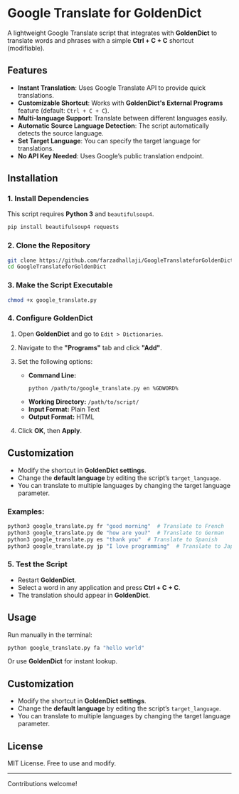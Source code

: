 # Google Translate for GoldenDict

A lightweight Google Translate script that integrates with **GoldenDict** to translate words and phrases with a simple **Ctrl + C + C** shortcut (modifiable).

## Features
- **Instant Translation**: Uses Google Translate API to provide quick translations.
- **Customizable Shortcut**: Works with **GoldenDict's External Programs** feature (default: `Ctrl + C + C`).
- **Multi-language Support**: Translate between different languages easily.
- **Automatic Source Language Detection**: The script automatically detects the source language.
- **Set Target Language**: You can specify the target language for translations.
- **No API Key Needed**: Uses Google’s public translation endpoint.

## Installation

### 1. Install Dependencies
This script requires **Python 3** and `beautifulsoup4`.

```bash
pip install beautifulsoup4 requests
```

### 2. Clone the Repository
```bash
git clone https://github.com/farzadhallaji/GoogleTranslateforGoldenDict.git
cd GoogleTranslateforGoldenDict
```

### 3. Make the Script Executable
```bash
chmod +x google_translate.py
```

### 4. Configure GoldenDict
1. Open **GoldenDict** and go to `Edit > Dictionaries`.
2. Navigate to the **"Programs"** tab and click **"Add"**.
3. Set the following options:
   - **Command Line:**  
     ```
     python /path/to/google_translate.py en %GDWORD%
     ```
   - **Working Directory:** `/path/to/script/`
   - **Input Format:** Plain Text
   - **Output Format:** HTML 

4. Click **OK**, then **Apply**.


## Customization
- Modify the shortcut in **GoldenDict settings**.
- Change the **default language** by editing the script’s `target_language`.
- You can translate to multiple languages by changing the target language parameter.
  
### **Examples:**
```bash
python3 google_translate.py fr "good morning"  # Translate to French
python3 google_translate.py de "how are you?"  # Translate to German
python3 google_translate.py es "thank you"  # Translate to Spanish
python3 google_translate.py jp "I love programming"  # Translate to Japanese
```

### 5. Test the Script
- Restart **GoldenDict**.
- Select a word in any application and press **Ctrl + C + C**.
- The translation should appear in **GoldenDict**.

## Usage
Run manually in the terminal:
```bash
python google_translate.py fa "hello world"
```
Or use **GoldenDict** for instant lookup.

## Customization
- Modify the shortcut in **GoldenDict settings**.
- Change the **default language** by editing the script’s `target_language`.
- You can translate to multiple languages by changing the target language parameter.

## License
MIT License. Free to use and modify.

---
Contributions welcome!


